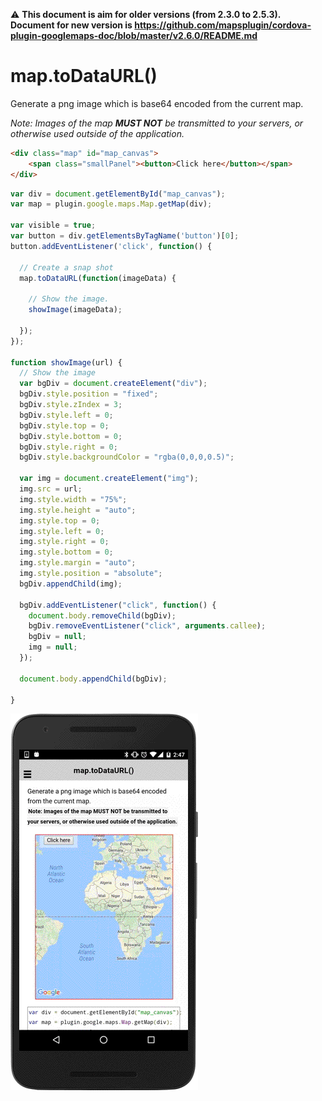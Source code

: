 :warning: **This document is aim for older versions (from 2.3.0 to 2.5.3).
Document for new version is https://github.com/mapsplugin/cordova-plugin-googlemaps-doc/blob/master/v2.6.0/README.md**

# map.toDataURL()

Generate a png image which is base64 encoded from the current map.

*Note: Images of the map **MUST NOT** be transmitted to your servers, or otherwise used outside of the application.*

```html
<div class="map" id="map_canvas">
    <span class="smallPanel"><button>Click here</button></span>
</div>
```

```js
var div = document.getElementById("map_canvas");
var map = plugin.google.maps.Map.getMap(div);

var visible = true;
var button = div.getElementsByTagName('button')[0];
button.addEventListener('click', function() {

  // Create a snap shot
  map.toDataURL(function(imageData) {

    // Show the image.
    showImage(imageData);

  });
});

function showImage(url) {
  // Show the image
  var bgDiv = document.createElement("div");
  bgDiv.style.position = "fixed";
  bgDiv.style.zIndex = 3;
  bgDiv.style.left = 0;
  bgDiv.style.top = 0;
  bgDiv.style.bottom = 0;
  bgDiv.style.right = 0;
  bgDiv.style.backgroundColor = "rgba(0,0,0,0.5)";

  var img = document.createElement("img");
  img.src = url;
  img.style.width = "75%";
  img.style.height = "auto";
  img.style.top = 0;
  img.style.left = 0;
  img.style.right = 0;
  img.style.bottom = 0;
  img.style.margin = "auto";
  img.style.position = "absolute";
  bgDiv.appendChild(img);

  bgDiv.addEventListener("click", function() {
    document.body.removeChild(bgDiv);
    bgDiv.removeEventListener("click", arguments.callee);
    bgDiv = null;
    img = null;
  });

  document.body.appendChild(bgDiv);

}
```

![](image.gif)
